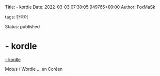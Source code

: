 Title: - kordle
Date: 2022-03-03 07:30:05.949765+00:00
Author: FoxMaSk 

tags: 한국어

Status: published





# - kordle

[- kordle](https://kordle.kr/)

Motus / Wordle ... en Coréen